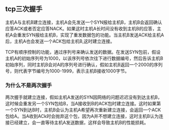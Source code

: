 ## tcp三次握手

主机A与主机B建立连接，主机A会先发送一个SYN报给主机B，主机B会返回确认应答ACK或者否定应答NACK。如果这时主机A长时间没有收到主机B的应答，主机A会重发SYN报给主机B，实现了重发数据包的功能。当主机B发送ACK给主机A后，主机A也会发送一个ACK包给主机B,这时建立连接。

TCP有顺序控制的功能，通过序列号来确认发送的数据。在发送SYN包前，假设主机A的初始序列号为1000，以该序列号依次往下进行数据编号，然后告诉主机B初始序列，同时主机B会对A的序列号进行确认，假如主机B返回一个2000的序列号，则代表字节编号为1000-1999，表示主机B接收1000字节。

### 为什么不是两次握手

两次握手就建立连接，假如主机A发送的SYN因网络的问题迟迟没有到达主机B，这时候会重发另一个SYN包给B，当A接收到B的ACK包时建立连接。这时如果第一个SYN到达B时，主机B会认为主机A希望再次重新建立连接，会返回一个ACK包给A。当A收到ACk时会抛弃这个包，因为A并不想建立连接，这时主机B认为连接已经建立，会一直等待主机A发送数据，这样会导致主机B的性能损耗。